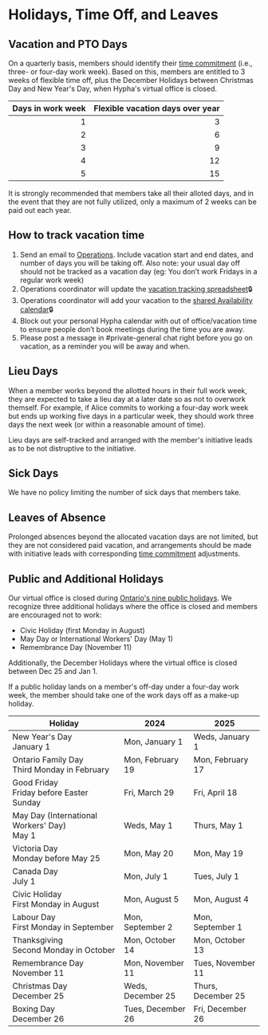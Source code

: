 # Holidays, Time Off, and Leaves

## Vacation and PTO Days

On a quarterly basis, members should identify their [time commitment](time-commitment.md) (i.e., three- or four-day work week). Based on this, members are entitled to 3 weeks of flexible time off, plus the December Holidays between Christmas Day and New Year's Day, when Hypha's virtual office is closed.

| Days in work week | Flexible vacation days over year |
|------------------:|---------------------------------:|
|                 1 |                                3 |
|                 2 |                                6 |
|                 3 |                                9 |
|                 4 |                               12 |
|                 5 |                               15 |

It is strongly recommended that members take all their alloted days, and in the event that they are not fully utilized, only a maximum of 2 weeks can be paid out each year.

## How to track vacation time

1. Send an email to [Operations](mailto:operations@hypha.coop). Include vacation start and end dates, and number of days you will be taking off. 
Also note: your usual day off should not be tracked as a vacation day (eg: You don’t work Fridays in a regular work week)
2. Operations coordinator will update the [vacation tracking spreadsheet](https://link.hypha.coop/vacation)🔒
3. Operations coordinator will add your vacation to the [shared Availability calendar](https://link.hypha.coop/availability)🔒
4. Block out your personal Hypha calendar with out of office/vacation time to ensure people don’t book meetings during the time you are away.
5. Please post a message in #private-general chat right before you go on vacation, as a reminder you will be away and when.


## Lieu Days

When a member works beyond the allotted hours in their full work week, they are expected to take a lieu day at a later date so as not to overwork themself. For example, if Alice commits to working a four-day work week but ends up working five days in a particular week, they should work three days the next week (or within a reasonable amount of time).

Lieu days are self-tracked and arranged with the member's initiative leads as to be not distruptive to the initiative.

## Sick Days

We have no policy limiting the number of sick days that members take.

## Leaves of Absence

Prolonged absences beyond the allocated vacation days are not limited, but they are not considered paid vacation, and arrangements should be made with initiative leads with corresponding [time commitment](time-commitment.md) adjustments.

## Public and Additional Holidays

Our virtual office is closed during [Ontario's nine public holidays](https://www.ontario.ca/document/your-guide-employment-standards-act-0/public-holidays). We recognize three additional holidays where the office is closed and members are encouraged not to work:

- Civic Holiday (first Monday in August)
- May Day or International Workers' Day (May 1)
- Remembrance Day (November 11)

Additionally, the December Holidays where the virtual office is closed between Dec 25 and Jan 1.

If a public holiday lands on a member's off-day under a four-day work week, the member should take one of the work days off as a make-up holiday.

| **Holiday**                                      | **2024**          | **2025**          |
|--------------------------------------------------|-------------------|-------------------|
| New Year's Day<br />January 1                    | Mon, January 1    | Weds, January 1   |
| Ontario Family Day<br />Third Monday in February | Mon, February 19  | Mon, February 17  |
| Good Friday<br />Friday before Easter Sunday     | Fri, March 29     | Fri, April 18     |
| May Day (International Workers' Day)<br />May 1  | Weds, May 1       | Thurs, May 1      |
| Victoria Day<br />Monday before May 25           | Mon, May 20       | Mon, May 19       |
| Canada Day<br />July 1                           | Mon, July 1       | Tues, July 1      |
| Civic Holiday<br />First Monday in August        | Mon, August 5     | Mon, August 4     |
| Labour Day<br />First Monday in September        | Mon, September 2  | Mon, September 1  |
| Thanksgiving<br />Second Monday in October       | Mon, October 14   | Mon, October 13   |
| Remembrance Day<br />November 11                 | Mon, November 11  | Tues, November 11 |
| Christmas Day<br />December 25                   | Weds, December 25 | Thurs, December 25|
| Boxing Day<br />December 26                      | Tues, December 26 | Fri, December 26  |

